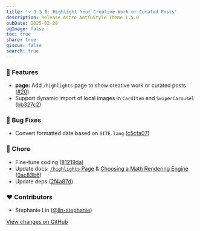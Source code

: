 ```yaml
---
title: '⭐️ 1.5.0: Highlight Your Creative Work or Curated Posts'
description: Release Astro AntfuStyle Theme 1.5.0
pubDate: 2025-02-28
ogImage: false
toc: true
share: true
giscus: false
search: true
---
```


### 🚀 Features

- **page:** Add `/highlights` page to show creative work or curated posts ([#20](https://github.com/lin-stephanie/astro-antfustyle-theme/pull/20))
- Support dynamic import of local images in `CardItem` and `SwiperCarousel` ([bb327c2](https://github.com/lin-stephanie/astro-antfustyle-theme/commit/bb327c2))

### 🐞 Bug Fixes

- Convert formatted date based on `SITE.lang` ([c5cfa07](https://github.com/lin-stephanie/astro-antfustyle-theme/commit/c5cfa07))

### 🏡 Chore

- Fine-tune coding ([81219da](https://github.com/lin-stephanie/astro-antfustyle-theme/commit/81219da))
- Update docs: [`/highlights` Page](../../blog/recreating-current-pages/#highlights-page) & [Choosing a Math Rendering Engine](../../blog/faqs-and-known-issues/#choosing-a-math-rendering-engine) ([0ac83b6](https://github.com/lin-stephanie/astro-antfustyle-theme/commit/0ac83b6))
- Update deps ([2f4a87d](https://github.com/lin-stephanie/astro-antfustyle-theme/commit/2f4a87d))

### ❤️ Contributors

- Stephanie Lin ([@lin-stephanie](https://github.com/lin-stephanie))

[View changes on GitHub](https://github.com/lin-stephanie/astro-antfustyle-theme/compare/1.4.0...1.5.0)
